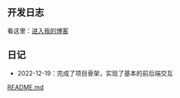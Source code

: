 ## 开发日志

看这里：[进入我的博客](https://www.adguy.top/categories/%E5%B7%A5%E7%A8%8B/Springboot/kof/)

## 日记

- 2022-12-19：完成了项目骨架，实现了基本的前后端交互

[README.md](https://github.com/ADguyCN990/KOB/files/10259303/README.md)
